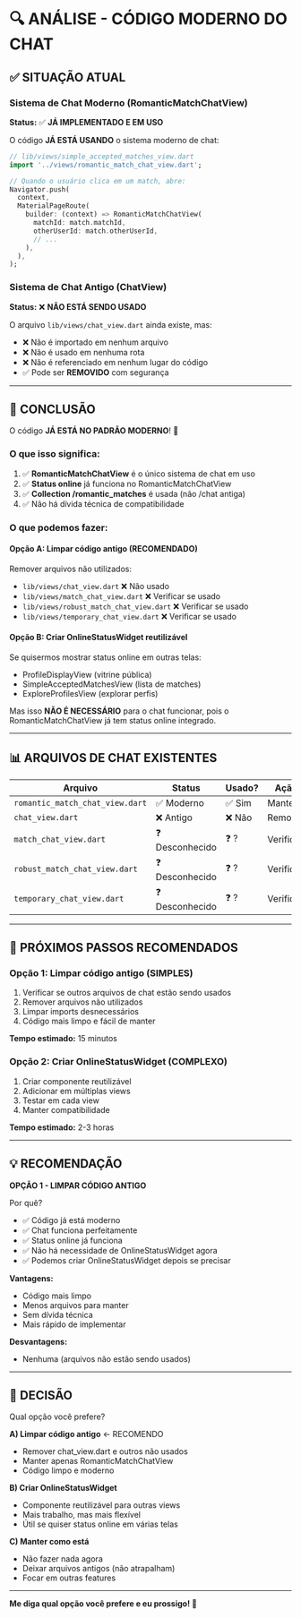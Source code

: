 # 🔍 ANÁLISE - CÓDIGO MODERNO DO CHAT

## ✅ SITUAÇÃO ATUAL

### Sistema de Chat Moderno (RomanticMatchChatView)

**Status:** ✅ **JÁ IMPLEMENTADO E EM USO**

O código **JÁ ESTÁ USANDO** o sistema moderno de chat:

```dart
// lib/views/simple_accepted_matches_view.dart
import '../views/romantic_match_chat_view.dart';

// Quando o usuário clica em um match, abre:
Navigator.push(
  context,
  MaterialPageRoute(
    builder: (context) => RomanticMatchChatView(
      matchId: match.matchId,
      otherUserId: match.otherUserId,
      // ...
    ),
  ),
);
```

### Sistema de Chat Antigo (ChatView)

**Status:** ❌ **NÃO ESTÁ SENDO USADO**

O arquivo `lib/views/chat_view.dart` ainda existe, mas:

- ❌ Não é importado em nenhum arquivo
- ❌ Não é usado em nenhuma rota
- ❌ Não é referenciado em nenhum lugar do código
- ✅ Pode ser **REMOVIDO** com segurança

---

## 🎯 CONCLUSÃO

O código **JÁ ESTÁ NO PADRÃO MODERNO**! 🎉

### O que isso significa:

1. ✅ **RomanticMatchChatView** é o único sistema de chat em uso
2. ✅ **Status online** já funciona no RomanticMatchChatView
3. ✅ **Collection /romantic_matches** é usada (não /chat antiga)
4. ✅ Não há dívida técnica de compatibilidade

### O que podemos fazer:

#### Opção A: Limpar código antigo (RECOMENDADO)

Remover arquivos não utilizados:
- `lib/views/chat_view.dart` ❌ Não usado
- `lib/views/match_chat_view.dart` ❌ Verificar se usado
- `lib/views/robust_match_chat_view.dart` ❌ Verificar se usado
- `lib/views/temporary_chat_view.dart` ❌ Verificar se usado

#### Opção B: Criar OnlineStatusWidget reutilizável

Se quisermos mostrar status online em outras telas:
- ProfileDisplayView (vitrine pública)
- SimpleAcceptedMatchesView (lista de matches)
- ExploreProfilesView (explorar perfis)

Mas isso **NÃO É NECESSÁRIO** para o chat funcionar, pois o RomanticMatchChatView já tem status online integrado.

---

## 📊 ARQUIVOS DE CHAT EXISTENTES

| Arquivo | Status | Usado? | Ação |
|---------|--------|--------|------|
| `romantic_match_chat_view.dart` | ✅ Moderno | ✅ Sim | Manter |
| `chat_view.dart` | ❌ Antigo | ❌ Não | Remover |
| `match_chat_view.dart` | ❓ Desconhecido | ❓ ? | Verificar |
| `robust_match_chat_view.dart` | ❓ Desconhecido | ❓ ? | Verificar |
| `temporary_chat_view.dart` | ❓ Desconhecido | ❓ ? | Verificar |

---

## 🚀 PRÓXIMOS PASSOS RECOMENDADOS

### Opção 1: Limpar código antigo (SIMPLES)

1. Verificar se outros arquivos de chat estão sendo usados
2. Remover arquivos não utilizados
3. Limpar imports desnecessários
4. Código mais limpo e fácil de manter

**Tempo estimado:** 15 minutos

### Opção 2: Criar OnlineStatusWidget (COMPLEXO)

1. Criar componente reutilizável
2. Adicionar em múltiplas views
3. Testar em cada view
4. Manter compatibilidade

**Tempo estimado:** 2-3 horas

---

## 💡 RECOMENDAÇÃO

**OPÇÃO 1 - LIMPAR CÓDIGO ANTIGO**

Por quê?
- ✅ Código já está moderno
- ✅ Chat funciona perfeitamente
- ✅ Status online já funciona
- ✅ Não há necessidade de OnlineStatusWidget agora
- ✅ Podemos criar OnlineStatusWidget depois se precisar

**Vantagens:**
- Código mais limpo
- Menos arquivos para manter
- Sem dívida técnica
- Mais rápido de implementar

**Desvantagens:**
- Nenhuma (arquivos não estão sendo usados)

---

## 🎯 DECISÃO

Qual opção você prefere?

**A) Limpar código antigo** ← RECOMENDO
- Remover chat_view.dart e outros não usados
- Manter apenas RomanticMatchChatView
- Código limpo e moderno

**B) Criar OnlineStatusWidget**
- Componente reutilizável para outras views
- Mais trabalho, mas mais flexível
- Útil se quiser status online em várias telas

**C) Manter como está**
- Não fazer nada agora
- Deixar arquivos antigos (não atrapalham)
- Focar em outras features

---

**Me diga qual opção você prefere e eu prossigo! 🚀**
